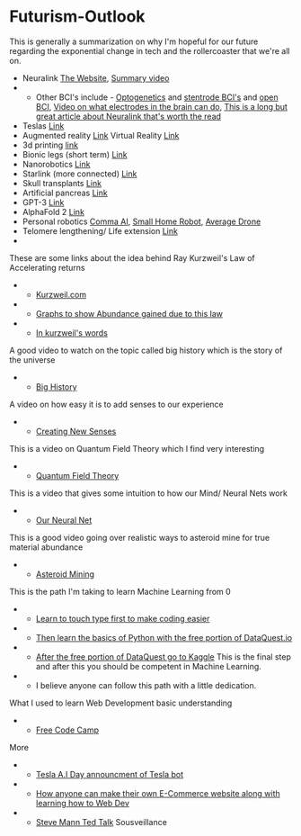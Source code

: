 # Futurism-Outlook

This is generally a summarization on why I'm hopeful for our future regarding the exponential change in tech and the rollercoaster that we're all on.  

- Neuralink [The Website](https://neuralink.com/), [Summary video](https://www.youtube.com/watch?v=9uRK8Delzvk&t=389s)
- - Other BCI's include - [Optogenetics](https://www.youtube.com/watch?v=enFgn2sqoGw&t=373s) and [stentrode BCI's](https://www.youtube.com/watch?v=Wno70ZGKJvw&t=2s) and [open BCI](https://www.youtube.com/watch?v=TMeJyrPmwwM&t=722s), [Video on what electrodes in the brain can do](https://www.youtube.com/watch?v=7udZ5ux0dYE&t=665s), [This is a long but great article about Neuralink that's worth the read](https://waitbutwhy.com/2017/04/neuralink.html)
- Teslas [Link](https://www.tesla.com/model3)
- Augmented reality [Link](https://www.microsoft.com/en-us/p/holoLens-2/91pnzzznzwcp/?activetab=pivot%3aoverviewtab) Virtual Reality [Link](https://www.oculus.com/quest-2/?locale=en_US)
- 3d printing [link](https://www.iconbuild.com/)
- Bionic legs (short term) [Link](https://www.youtube.com/watch?v=tUMY9s_kxD4&t=1070s)
- Nanorobotics [Link](https://www.instagram.com/p/CI0aK2OnM0v/)
- Starlink (more connected) [Link](https://www.starlink.com/)
- Skull transplants [Link](https://www.wired.co.uk/article/3d-printed-skull)
- Artificial pancreas [Link](https://www.healthline.com/diabetesmine/artificial-pancreas-what-you-should-know)
- GPT-3 [Link](https://machinelearningknowledge.ai/openai-gpt-3-demos-to-convince-you-that-ai-threat-is-real-or-is-it/)
- AlphaFold 2 [Link](https://deepmind.com/blog/article/alphafold-a-solution-to-a-50-year-old-grand-challenge-in-biology)
- Personal robotics [Comma AI](https://comma.ai/), [Small Home Robot](https://www.amazon.com/dp/B01LWXF28H/?coliid=IPJ372ESSDRF1&colid=3L2EL1JKQ519L&psc=1&ref_=lv_ov_lig_dp_it), [Average Drone](https://www.amazon.com/Foldable-Quadcopter-Trajectory-Altitude-Batteries/dp/B08MWF3HMV/ref=sr_1_1_sspa?dchild=1&keywords=drone&qid=1608916773&sr=8-1-spons&psc=1&spLa=ZW5jcnlwdGVkUXVhbGlmaWVyPUFSVzZOMjFSVkdTTzAmZW5jcnlwdGVkSWQ9QTAxNjc2OTkyV1VMSzBKUEdZT0NKJmVuY3J5cHRlZEFkSWQ9QTEwMDU2MThWWjVXMFpEOUlBQlcmd2lkZ2V0TmFtZT1zcF9hdGYmYWN0aW9uPWNsaWNrUmVkaXJlY3QmZG9Ob3RMb2dDbGljaz10cnVl)
- Telomere lengthening/ Life extension [Link](https://geneticliteracyproject.org/2020/12/03/aging-reversed-using-high-pressure-hyperbaric-oxygen-chamber-israeli-researchers-claim-in-peer-reviewed-study/)
- 

These are some links about the idea behind Ray Kurzweil's Law of Accelerating returns
- - [Kurzweil.com](https://www.kurzweilai.net/the-law-of-accelerating-returns)
- - [Graphs to show Abundance gained due to this law](https://www.diamandis.com/data)
- - [In kurzweil's words](https://www.youtube.com/watch?v=1uIzS1uCOcE&t=1s)

A good video to watch on the topic called big history which is the story of the universe
- - [Big History](https://www.youtube.com/watch?v=yqc9zX04DXs)

A video on how easy it is to add senses to our experience 
- - [Creating New Senses](https://www.youtube.com/watch?v=4c1lqFXHvqI&t=408s)

This is a video on Quantum Field Theory which I find very interesting
- - [Quantum Field Theory](https://www.youtube.com/watch?v=zNVQfWC_evg&t=1543s)

This is a video that gives some intuition to how our Mind/ Neural Nets work
- - [Our Neural Net](https://www.youtube.com/watch?v=lyu7v7nWzfo&t=1s)

This is a good video going over realistic ways to asteroid mine for true material abundance 
- - [Asteroid Mining](https://www.youtube.com/watch?v=y8XvQNt26KI&t=240s)

This is the path I'm taking to learn Machine Learning from 0
- - [Learn to touch type first to make coding easier](https://www.typingclub.com/) 
- - [Then learn the basics of Python with the free portion of DataQuest.io](https://app.dataquest.io/dashboard)
- - [After the free portion of DataQuest go to Kaggle](https://www.kaggle.com/learn/overview) This is the final step and after this you should be competent in Machine Learning. 
- - I believe anyone can follow this path with a little dedication. 

What I used to learn Web Development basic understanding
- - [Free Code Camp](https://www.freecodecamp.org/learn/)

More

- - [Tesla A.I Day announcment of Tesla bot](https://youtu.be/j0z4FweCy4M?t=7685) 
- - [How anyone can make their own E-Commerce website along with learning how to Web Dev](https://www.youtube.com/watch?v=yQimoqo0-7g&t=4098s)
- - [Steve Mann Ted Talk](https://youtu.be/z82Zavh-NhI?t=506) Sousveillance 



```python

```







